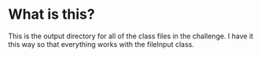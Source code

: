 # What is this?
This is the output directory for all of the class files in the challenge. I have it this way so that everything works with the fileInput class.
